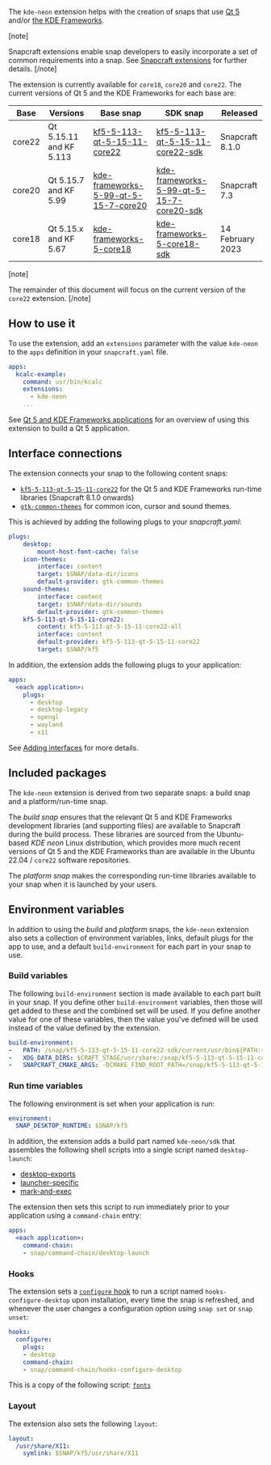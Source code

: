 The `kde-neon` extension helps with the creation of snaps that use [Qt 5](https://doc.qt.io/qt-5/) and/or [the KDE Frameworks](https://kde.org/products/frameworks/).

[note]

Snapcraft extensions enable snap developers to easily incorporate a set of common requirements into a snap. See [Snapcraft extensions](/t/snapcraft-extensions/13486) for further details.
[/note]

The extension is currently available for `core18`, `core20` and `core22`. The current versions of Qt 5 and the KDE Frameworks for each base are:

| Base | Versions | Base snap | SDK snap | Released
|-|---|---|---|---|
| core22 | Qt 5.15.11 and KF 5.113 | [kf5-5-113-qt-5-15-11-core22](https://snapcraft.io/kf5-5-113-qt-5-15-11-core22) | [kf5-5-113-qt-5-15-11-core22-sdk](https://snapcraft.io/kf5-5-113-qt-5-15-11-core22-sdk) | Snapcraft 8.1.0 |
| core20 | Qt 5.15.7 and KF 5.99 | [kde-frameworks-5-99-qt-5-15-7-core20](https://snapcraft.io/kde-frameworks-5-99-qt-5-15-7-core20) |  [kde-frameworks-5-99-qt-5-15-7-core20-sdk](https://snapcraft.io/kde-frameworks-5-99-qt-5-15-7-core20-sdk) | Snapcraft 7.3 |
| core18 | Qt 5.15.x and KF 5.67 | [kde-frameworks-5-core18](https://snapcraft.io/kde-frameworks-5-core18) | [kde-frameworks-5-core18-sdk](https://snapcraft.io/kde-frameworks-5-core18-sdk) | 14 February 2023 |

[note]

The remainder of this document will focus on the current version of the `core22` extension.
[/note]

## How to use it

To use the extension, add an `extensions` parameter with the value `kde-neon` to the `apps` definition in your `snapcraft.yaml` file. 

```yaml
apps:
  kcalc-example:
    command: usr/bin/kcalc
    extensions:
      - kde-neon
    ...
```

See [Qt 5 and KDE Frameworks applications](/t/qt5-and-kde-frameworks-applications/13753) for an overview of using this extension to build a Qt 5 application.

## Interface connections

The extension connects your snap to the following content snaps:

- [`kf5-5-113-qt-5-15-11-core22`](https://snapcraft.io/kf5-5-113-qt-5-15-11-core22) for the Qt 5 and KDE Frameworks run-time libraries (Snapcraft 8.1.0 onwards)
- [`gtk-common-themes`](https://snapcraft.io/gtk-common-themes) for common icon, cursor and sound themes.

This is achieved by adding the following plugs to your *snapcraft.yaml*:
```yaml
plugs:
    desktop:
        mount-host-font-cache: false
    icon-themes:
        interface: content
        target: $SNAP/data-dir/icons
        default-provider: gtk-common-themes
    sound-themes:
        interface: content
        target: $SNAP/data-dir/sounds
        default-provider: gtk-common-themes
    kf5-5-113-qt-5-15-11-core22:
        content: kf5-5-113-qt-5-15-11-core22-all
        interface: content
        default-provider: kf5-5-113-qt-5-15-11-core22
        target: $SNAP/kf5
```

In addition, the extension adds the following plugs to your application:

```yaml
apps:
  <each application>:
    plugs:
      - desktop
      - desktop-legacy
      - opengl
      - wayland
      - x11
```

See [Adding interfaces](/t/adding-interfaces/13123) for more details.

## Included packages

The `kde-neon` extension is derived from two separate snaps: a build snap and a platform/run-time snap.

The _build snap_ ensures that the relevant Qt 5 and KDE Frameworks development libraries (and supporting files) are available to Snapcraft during the build process. These libraries are sourced from the Ubuntu-based *KDE neon* Linux distribution, which provides more much recent versions of Qt 5 and the KDE Frameworks than are available in the Ubuntu 22.04 / `core22` software repositories.

The _platform snap_ makes the corresponding run-time libraries available to your snap when it is launched by your users.

## Environment variables

In addition to using the *build* and *platform* snaps, the `kde-neon` extension also sets a collection of environment variables, links, default plugs for the app to use, and a default `build-environment` for each part in your snap to use.

### Build variables

The following `build-environment` section is made available to each part built in your snap. If you define other `build-environment` variables, then those will get added to these and the combined set will be used. If you define another value for one of these variables, then the value you've defined will be used instead of the value defined by the extension.

```yaml
build-environment:
-   PATH: /snap/kf5-5-113-qt-5-15-11-core22-sdk/current/usr/bin${PATH:+:$PATH}
-   XDG_DATA_DIRS: $CRAFT_STAGE/usr/share:/snap/kf5-5-113-qt-5-15-11-core22-sdk/current/usr/share:/usr/share${XDG_DATA_DIRS:+:$XDG_DATA_DIRS}
-   SNAPCRAFT_CMAKE_ARGS: -DCMAKE_FIND_ROOT_PATH=/snap/kf5-5-113-qt-5-15-11-core22-sdk/current${SNAPCRAFT_CMAKE_ARGS:+:$SNAPCRAFT_CMAKE_ARGS}
```

### Run time variables

The following environment is set when your application is run:
```yaml
environment:
  SNAP_DESKTOP_RUNTIME: $SNAP/kf5
```

In addition, the extension adds a build part named `kde-neon/sdk` that assembles the following shell scripts into a single script named `desktop-launch`:
- [desktop-exports](https://github.com/canonical/snapcraft/blob/main/extensions/desktop/common/desktop-exports)
- [launcher-specific](https://github.com/canonical/snapcraft/blob/main/extensions/desktop/kde-neon/launcher-exec)
- [mark-and-exec](https://github.com/canonical/snapcraft/blob/main/extensions/desktop/common/mark-and-exec)

The extension then sets this script to run immediately prior to your application using a `command-chain` entry:

```yaml
apps:
  <each application>:
    command-chain:
    - snap/command-chain/desktop-launch
```

### Hooks

The extension sets a [`configure` hook](/t/supported-snap-hooks/3795) to run a script named `hooks-configure-desktop` upon installation, every time the snap is refreshed, and whenever the user changes a configuration option using `snap set` or `snap unset`:

```yaml
hooks:
  configure:
    plugs:
    - desktop
    command-chain:
    - snap/command-chain/hooks-configure-desktop
```

This is a copy of the following script: [`fonts`](https://github.com/canonical/snapcraft/blob/main/extensions/desktop/common/fonts)

### Layout

The extension also sets the following `layout`:

```yaml
layout:
  /usr/share/X11:
    symlink: $SNAP/kf5/usr/share/X11
```
